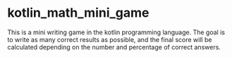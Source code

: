 # kotlin_math_mini_game
This is a mini writing game in the kotlin programming language. The goal is to write as many correct results as possible, and the final score will be calculated depending on the number and percentage of correct answers. 
